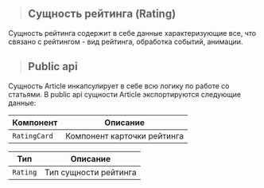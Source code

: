 > ## **Сущность рейтинга (Rating)**

Сущность рейтинга содержит в себе данные характеризующие все, что связано с рейтингом - вид рейтинга, обработка событий, анимации.

> ## **Public api**

Сущность Article инкапсулирует в себе всю логику по работе со статьями. В public api сущности Article экспортируются следующие данные:

| Компонент    | Описание                    |
| ------------ | --------------------------- |
| `RatingCard` | Компонент карточки рейтинга |

| Тип      | Описание              |
| -------- | --------------------- |
| `Rating` | Тип сущности рейтинга |
